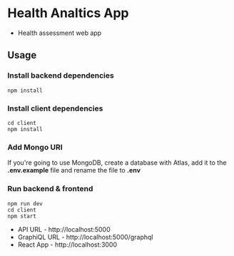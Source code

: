 # Health Analtics App
- Health assessment web app

## Usage

### Install backend dependencies
```
npm install
```

### Install client dependencies
```
cd client
npm install
```

### Add Mongo URI
If you're going to use MongoDB, create a database with Atlas, add it to the **.env.example** file and rename the file to **.env**

### Run backend & frontend
```
npm run dev
cd client
npm start
```

- API URL - http://localhost:5000
- GraphiQL URL - http://localhost:5000/graphql
- React App - http://localhost:3000

